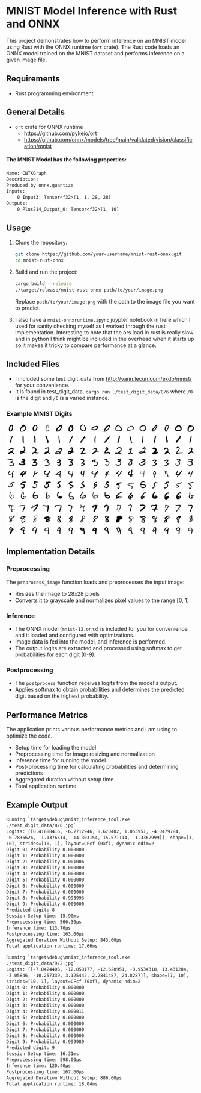 # MNIST Model Inference with Rust and ONNX

This project demonstrates how to perform inference on an MNIST model using Rust with the ONNX runtime (`ort` crate). The Rust code loads an ONNX model trained on the MNIST dataset and performs inference on a given image file.

## Requirements
- Rust programming environment

## General Details
- `ort` crate for ONNX runtime
    - https://github.com/pykeio/ort
    - https://github.com/onnx/models/tree/main/validated/vision/classification/mnist

#### The MNIST Model has the following properties:
```
Name: CNTKGraph
Description:
Produced by onnx.quantize
Inputs:
    0 Input3: Tensor<f32>(1, 1, 28, 28)
Outputs:
    0 Plus214_Output_0: Tensor<f32>(1, 10)
```

## Usage

1. Clone the repository:

   ```bash
   git clone https://github.com/your-username/mnist-rust-onnx.git
   cd mnist-rust-onnx
   ```

2. Build and run the project:

   ```bash
   cargo build --release
   ./target/release/mnist-rust-onnx path/to/your/image.png
   ```

   Replace `path/to/your/image.png` with the path to the image file you want to predict.

3. I also have a `mnist-onnxruntime.ipynb` juypter notebook in here which I used for sanity checking myself as I worked through the rust implementation. Interesting to note that the ors load in rust is really slow and in python I think might be included in the overhead when it starts up so it makes it tricky to compare performance at a glance.

## Included Files
   - I included some test_digit_data from http://yann.lecun.com/exdb/mnist/ for your convenience.
   - It is found in test_digit_data. `cargo run ./test_digit_data/8/6` where `/8` is the digit and `/6` is a varied instance.

### Example MNIST Digits

![MNIST Examples](MnistExamples.png)

## Implementation Details

### Preprocessing

The `preprocess_image` function loads and preprocesses the input image:
- Resizes the image to 28x28 pixels
- Converts it to grayscale and normalizes pixel values to the range [0, 1]

### Inference

- The ONNX model (`mnist-12.onnx`) is included for you for convenience and it loaded and configured with optimizations.
- Image data is fed into the model, and inference is performed.
- The output logits are extracted and processed using softmax to get probabilities for each digit (0-9).

### Postprocessing

- The `postprocess` function receives logits from the model's output.
- Applies softmax to obtain probabilities and determines the predicted digit based on the highest probability.

## Performance Metrics

The application prints various performance metrics and I am using to optimize the code.
- Setup time for loading the model
- Preprocessing time for image resizing and normalization
- Inference time for running the model
- Post-processing time for calculating probabilities and determining predictions
- Aggregated duration without setup time
- Total application runtime

## Example Output

```plaintext
Running `target\debug\mnist_inference_tool.exe ./test_digit_data/8/6.jpg`
Logits: [[0.41888416, -6.7712946, 8.670402, 1.053951, -4.0479784, -0.7836626, -1.1376514, -14.303154, 15.571114, -1.3362999]], shape=[1, 10], strides=[10, 1], layout=CFcf (0xf), dynamic ndim=2
Digit 0: Probability 0.000000
Digit 1: Probability 0.000000
Digit 2: Probability 0.001006
Digit 3: Probability 0.000000
Digit 4: Probability 0.000000
Digit 5: Probability 0.000000
Digit 6: Probability 0.000000
Digit 7: Probability 0.000000
Digit 8: Probability 0.998993
Digit 9: Probability 0.000000
Predicted digit: 8
Session Setup time: 15.90ms
Preprocessing time: 566.30µs
Inference time: 113.70µs
Postprocessing time: 163.00µs
Aggregated Duration Without Setup: 843.00µs
Total application runtime: 17.66ms
```
```plaintext
Running `target\debug\mnist_inference_tool.exe ./test_digit_data/9/2.jpg`
Logits: [[-7.8424406, -12.053177, -12.620951, -3.9534318, 13.431284, -3.05846, -10.257339, 3.125442, 2.2841487, 24.8287]], shape=[1, 10], strides=[10, 1], layout=CFcf (0xf), dynamic ndim=2
Digit 0: Probability 0.000000
Digit 1: Probability 0.000000
Digit 2: Probability 0.000000
Digit 3: Probability 0.000000
Digit 4: Probability 0.000011
Digit 5: Probability 0.000000
Digit 6: Probability 0.000000
Digit 7: Probability 0.000000
Digit 8: Probability 0.000000
Digit 9: Probability 0.999989
Predicted digit: 9
Session Setup time: 16.31ms
Preprocessing time: 598.00µs
Inference time: 120.40µs
Postprocessing time: 167.60µs
Aggregated Duration Without Setup: 886.00µs
Total application runtime: 18.04ms
```